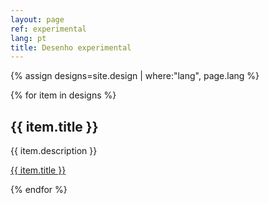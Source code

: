 ```yaml
---
layout: page
ref: experimental
lang: pt
title: Desenho experimental
---
```


{% assign designs=site.design | where:"lang", page.lang %}

{% for item in designs %}
  <h2>{{ item.title }}</h2>
  <p>{{ item.description }}</p>
  <p><a href="{{ item.url | prepend: site.baseurl }}">{{ item.title }}</a></p>
{% endfor %}

